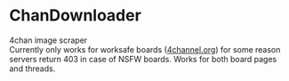 # ChanDownloader
4chan image scraper  
Currently only works for worksafe boards ([4channel.org](4channel.org))
for some reason servers return 403 in case of NSFW boards.
Works for both board pages and threads.
